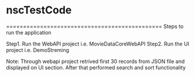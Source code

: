 # nscTestCode

==============================================
Steps to run the application 

Step1. Run the WebAPI project i.e. MovieDataCoreWebAPI 
Step2. Run the UI project i.e. DemoStreming

Note: Through webapi project retrived first 30 records from JSON file and displayed on UI section. After that performed search and sort functionality  
